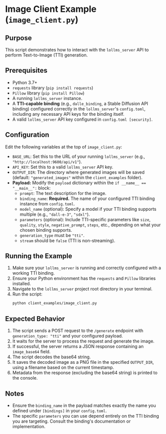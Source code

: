 # Image Client Example (`image_client.py`)

## Purpose

This script demonstrates how to interact with the `lollms_server` API to perform Text-to-Image (TTI) generation.

## Prerequisites

*   Python 3.7+
*   `requests` library (`pip install requests`)
*   `Pillow` library (`pip install Pillow`)
*   A running `lollms_server` instance.
*   A **TTI-capable binding** (e.g., `dalle_binding`, a Stable Diffusion API binding) configured correctly in the `lollms_server`'s `config.toml`, including any necessary API keys for the binding itself.
*   A valid `lollms_server` API key configured in `config.toml [security]`.

## Configuration

Edit the following variables at the top of `image_client.py`:

*   `BASE_URL`: Set this to the URL of your running `lollms_server` (e.g., `"http://localhost:9600/api/v1"`).
*   `API_KEY`: Set this to a valid `lollms_server` API key.
*   `OUTPUT_DIR`: The directory where generated images will be saved (default: `"generated_images"` within the `client_examples` folder).
*   **Payload:** Modify the `payload` dictionary within the `if __name__ == "__main__":` block:
    *   `prompt`: The text description for the image.
    *   `binding_name`: **Required.** The name of your configured TTI binding instance from `config.toml`.
    *   `model_name` (optional): Specify a model if your TTI binding supports multiple (e.g., `"dall-e-3"`, `"sdxl"`).
    *   `parameters` (optional): Include TTI-specific parameters like `size`, `quality`, `style`, `negative_prompt`, `steps`, etc., depending on what your chosen binding supports.
    *   `generation_type` must be `"tti"`.
    *   `stream` should be `false` (TTI is non-streaming).

## Running the Example

1.  Make sure your `lollms_server` is running and correctly configured with a working TTI binding.
2.  Ensure your Python environment has the `requests` and `Pillow` libraries installed.
3.  Navigate to the `lollms_server` project root directory in your terminal.
4.  Run the script:
    ```bash
    python client_examples/image_client.py
    ```

## Expected Behavior

1.  The script sends a POST request to the `/generate` endpoint with `generation_type: "tti"` and your configured payload.
2.  It waits for the server to process the request and generate the image.
3.  If successful, the server returns a JSON response containing an `image_base64` field.
4.  The script decodes the base64 string.
5.  It saves the decoded image as a PNG file in the specified `OUTPUT_DIR`, using a filename based on the current timestamp.
6.  Metadata from the response (excluding the base64 string) is printed to the console.

## Notes

*   Ensure the `binding_name` in the payload matches exactly the name you defined under `[bindings]` in your `config.toml`.
*   The specific `parameters` you can use depend entirely on the TTI binding you are targeting. Consult the binding's documentation or implementation.
